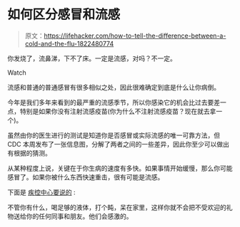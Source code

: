 # 如何区分感冒和流感

> 原文：<https://lifehacker.com/how-to-tell-the-difference-between-a-cold-and-the-flu-1822480774>

你发烧了，流鼻涕，下不了床。一定是流感，对吗？不一定。

Watch

流感和普通的普通感冒有很多相似之处，因此很难确定到底是什么让你病倒。

今年是我们多年来看到的最严重的流感季节，所以你感染它的机会比过去要差一点，特别是如果你没有注射流感疫苗(你为什么不注射流感疫苗？现在就去拿一个)。

虽然由你的医生进行的测试是知道你是否感冒或实际流感的唯一可靠方法，但 CDC 本周发布了一张信息图，分解了两者之间的一些差异，因此你至少可以做出有根据的猜测。

从某种程度上说，关键在于你生病的速度有多快。如果事情开始缓慢，那么你可能感冒了。如果你被什么东西快速重击，很有可能是流感。

下面是 [疾控中心要说的](https://www.cdc.gov/flu/about/qa/coldflu.htm) :

不管你有什么，喝足够的液体，打个盹，呆在家里，这样你就不会把不受欢迎的礼物送给你的任何同事和朋友。他们会感激的。